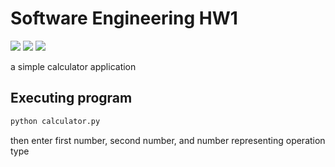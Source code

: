 # Software Engineering HW1

<!-- SHIELDS -->

<a href="https://github.com/wutever0017/SE_group28_hw1/issues">
        <img src="https://img.shields.io/github/issues/wutever0017/SE_group28_hw1" /></a>
<a> <img src="https://img.shields.io/github/license/wutever0017/SE_group28_hw1" /></a>
<a> <img src="https://github.com/wutever0017/SE_group28_hw1/actions/workflows/python-app.yml" /></a>


a simple calculator application

## Executing program

```python
python calculator.py
```

then enter first number, second number, and number representing operation type


